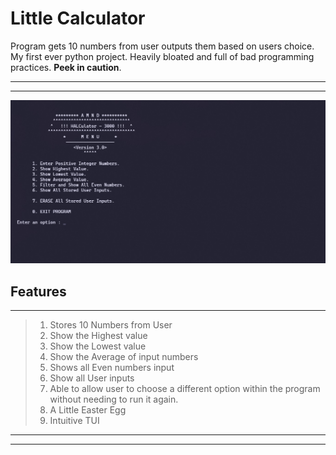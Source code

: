 # Little Calculator

Program gets 10 numbers from user outputs them based on users choice.
My first ever python project. Heavily bloated and full of bad programming practices.
__Peek in caution__.

---
---

![Peek](img/peek.jpg)

## Features

---

> 1. Stores 10 Numbers from User
> 2. Show the Highest value
> 3. Show the Lowest value
> 4. Show the Average of input numbers
> 5. Shows all Even numbers input
> 6. Show all User inputs
> 7. Able to allow user to choose a different option within the program
>    without needing to run it again.
> 8. A Little Easter Egg
> 9. Intuitive TUI

---
---
